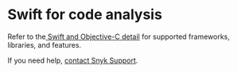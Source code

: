# Swift for code analysis

Refer to the[ Swift and Objective-C detail](./) for supported frameworks, libraries, and features.

If you need help, [contact Snyk Support](https://support.snyk.io/hc/en-us).
